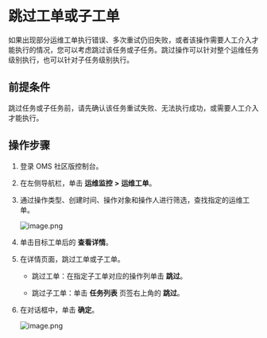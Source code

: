 # 跳过工单或子工单

如果出现部分运维工单执行错误、多次重试仍旧失败，或者该操作需要人工介入才能执行的情况，您可以考虑跳过该任务或子任务。跳过操作可以针对整个运维任务级别执行，也可以针对子任务级别执行。

## 前提条件

跳过任务或子任务前，请先确认该任务重试失败、无法执行成功，或需要人工介入才能执行。

## 操作步骤

1. 登录 OMS 社区版控制台。

2. 在左侧导航栏，单击 **运维监控** **\>** **运维工单**。

3. 通过操作类型、创建时间、操作对象和操作人进行筛选，查找指定的运维工单。

   ![image.png](https://help-static-aliyun-doc.aliyuncs.com/assets/img/zh-CN/9754818061/p176514.png "image.png")

4. 单击目标工单后的 **查看详情**。

5. 在详情页面，跳过工单或子工单。

   * 跳过工单：在指定子工单对应的操作列单击 **跳过**。

   * 跳过子工单：单击 **任务列表** 页签右上角的 **跳过**。

6. 在对话框中，单击 **确定**。

   ![image.png](https://help-static-aliyun-doc.aliyuncs.com/assets/img/zh-CN/9754818061/p176516.png "image.png")
